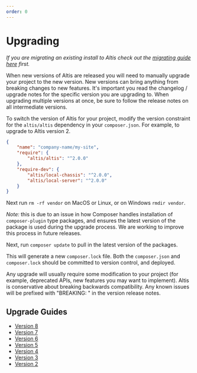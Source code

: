 ```yaml
---
order: 0
---
```


# Upgrading

_If you are migrating an existing install to Altis check out the [migrating guide here](../migrating-from-wordpress.md) first._

When new versions of Altis are released you will need to manually upgrade your project to the new version. New versions can bring anything from breaking changes to new features. It's important you read the changelog / upgrade notes for the specific version you are upgrading to. When upgrading multiple versions at once, be sure to follow the release notes on all intermediate versions.

To switch the version of Altis for your project, modify the version constraint for the `altis/altis` dependency in your `composer.json`. For example, to upgrade to Altis version 2.

```json
{
	"name": "company-name/my-site",
	"require": {
		"altis/altis": "^2.0.0"
	},
	"require-dev": {
		"altis/local-chassis": "^2.0.0",
		"altis/local-server": "^2.0.0"
	}
}
```

Next run `rm -rf vendor` on MacOS or Linux, or on Windows `rmdir vendor`.

*Note:* this is due to an issue in how Composer handles installation of `composer-plugin` type packages, and ensures the latest version of the package is used during the upgrade process. We are working to improve this process in future releases.

Next, run `composer update` to pull in the latest version of the packages.

This will generate a new `composer.lock` file. Both the `composer.json` and `composer.lock` should be committed to version control, and deployed.

Any upgrade will usually require some modification to your project (for example, deprecated APIs, new features you may want to implement). Altis is conservative about breaking backwards compatibility. Any known issues will be prefixed with "BREAKING: " in the version release notes.

## Upgrade Guides

- [Version 8](./v8.md)
- [Version 7](./v7.md)
- [Version 6](./v6.md)
- [Version 5](./v5.md)
- [Version 4](./v4.md)
- [Version 3](./v3.md)
- [Version 2](./v2.md)
